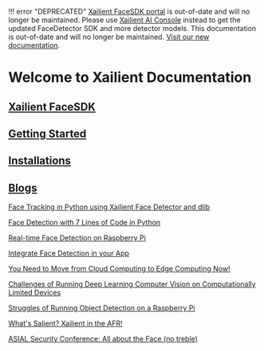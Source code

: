 !!! error "DEPRECATED"
    [Xailient FaceSDK portal](https://sdk.xailient.com) is out-of-date and will no longer be maintained. Please use [Xailient AI Console](https://console.xailient.com) instead to get the updated FaceDetector SDK and more detector models.
    This documentation is out-of-date and will no longer be maintained. [Visit our new documentation](https://xailient-docs.readthedocs.org).
    
# Welcome to Xailient Documentation

## [Xailient FaceSDK](https://xailient.readthedocs.io/en/latest/XailientFaceSDK/)

## [Getting Started](https://xailient.readthedocs.io/en/latest/getting_started/)

## [Installations](https://xailient.readthedocs.io/en/latest/installation/)

## [Blogs](https://www.xailient.com/blog)

[Face Tracking in Python using Xailient Face Detector and dlib](https://www.xailient.com/post/face-tracking-python-dlib)

[Face Detection with 7 Lines of Code in Python](https://www.xailient.com/post/face-detection-code-python)

[Real-time Face Detection on Raspberry Pi](https://www.xailient.com/post/real-time-face-detection-on-raspberry-pi)

[Integrate Face Detection in your App](https://www.xailient.com/post/integrate-face-detection-in-your-app)

[You Need to Move from Cloud Computing to Edge Computing Now!](https://www.xailient.com/post/cloud-computing-to-edge-computing)

[Challenges of Running Deep Learning Computer Vision on Computationally Limited Devices](https://www.xailient.com/post/challenges-of-running-deep-learning-computer-vision-on-computationally-limited-devices)

[Struggles of Running Object Detection on a Raspberry Pi](https://www.xailient.com/post/struggles-of-running-object-detection-on-a-raspberry-pi)

[What's Salient? Xailient in the AFR!](https://www.xailient.com/post/what-s-salient-xailient-in-the-afr)

[ASIAL Security Conference: All about the Face (no treble)](https://www.xailient.com/post/asial-security-conference-all-about-facial-recognition)